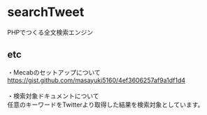 searchTweet
===========

PHPでつくる全文検索エンジン

## etc

・Mecabのセットアップについて<br/>
https://gist.github.com/masayuki5160/4ef3606257af9a1df1d4
<br/><br/>
・検索対象ドキュメントについて<br/>
任意のキーワードをTwitterより取得した結果を検索対象としています。
